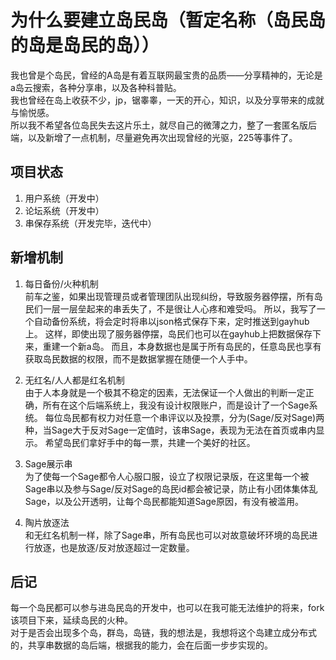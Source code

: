 # 为什么要建立岛民岛（暂定名称（岛民岛的岛是岛民的岛））
我也曾是个岛民，曾经的A岛是有着互联网最宝贵的品质——分享精神的，无论是a岛云搜索，各种分享串，以及各种科普贴。  
我也曾经在岛上收获不少，jp，锯睾睾，一天的开心，知识，以及分享带来的成就与愉悦感。  
所以我不希望各位岛民失去这片乐土，就尽自己的微薄之力，整了一套匿名版后端，以及新增了一点机制，尽量避免再次出现曾经的光驱，225等事件了。

## 项目状态
1. 用户系统（开发中）
2. 论坛系统（开发中）
3. 串保存系统（开发完毕，迭代中）

## 新增机制
1. 每日备份/火种机制  
    前车之鉴，如果出现管理员或者管理团队出现纠纷，导致服务器停摆，所有岛民们一层一层垒起来的串丢失了，不是很让人心疼和难受吗。
    所以，我写了一个自动备份系统，将会定时将串以json格式保存下来，定时推送到gayhub上。
    这样，即使出现了服务器停摆，岛民们也可以在gayhub上把数据保存下来，重建一个新a岛。
    而且，本身数据也是属于所有岛民的，任意岛民也享有获取岛民数据的权限，而不是数据掌握在随便一个人手中。

2. 无红名/人人都是红名机制  
    由于人本身就是一个极其不稳定的因素，无法保证一个人做出的判断一定正确，所有在这个后端系统上，我没有设计权限账户，而是设计了一个Sage系统。
    每位岛民都有权力对任意一个串评议以及投票，分为(Sage/反对Sage)两种，当Sage大于反对Sage一定值时，该串Sage，表现为无法在首页或串内显示。
    希望岛民们拿好手中的每一票，共建一个美好的社区。

3. Sage展示串  
    为了使每一个Sage都令人心服口服，设立了权限记录版，在这里每一个被Sage串以及参与Sage/反对Sage的岛民id都会被记录，防止有小团体集体乱Sage，以及公开透明，让每个岛民都能知道Sage原因，有没有被滥用。

4. 陶片放逐法  
    和无红名机制一样，除了Sage串，所有岛民也可以对故意破坏环境的岛民进行放逐，也是放逐/反对放逐超过一定数量。

## 后记
每一个岛民都可以参与进岛民岛的开发中，也可以在我可能无法维护的将来，fork该项目下来，延续岛民的火种。  
对于是否会出现多个岛，群岛，岛链，我的想法是，我想将这个岛建立成分布式的，共享串数据的岛后端，根据我的能力，会在后面一步步实现的。